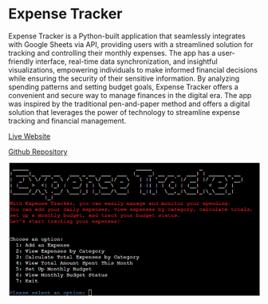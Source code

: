 # Expense Tracker

Expense Tracker is a Python-built application that seamlessly integrates with Google Sheets via API, providing users with a streamlined solution for tracking and controlling their monthly expenses. The app has a user-friendly interface, real-time data synchronization, and insightful visualizations, empowering individuals to make informed financial decisions while ensuring the security of their sensitive information. By analyzing spending patterns and setting budget goals, Expense Tracker offers a convenient and secure way to manage finances in the digital era.
The app was inspired by the traditional pen-and-paper method and offers a digital solution that leverages the power of technology to streamline expense tracking and financial management.

[Live Website](https://expense-tracker-at-fd85a26ed02d.herokuapp.com/)

[Github Repository](https://github.com/terintealexandrin18/exptrack)

![Image of the welecome/start screen python expense tracker app](assets/mainscreen.png)